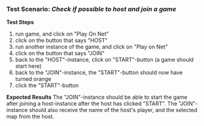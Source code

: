 ### **Test Scenario:** _Check if possible to host and join a game_

**Test Steps**

1. run game, and click on "Play On Net"
2. click on the button that says "HOST"
3. run another instance of the game, and click on "Play on Net"
4. click on the button that says "JOIN"
5. back to the "HOST"-instance, click on "START"-button (a game should start here)
6. back to the "JOIN"-instance, the "START"-button should now have turned orange
7. click the "START"-button

**Expected Results**
The "JOIN"-instance should be able to start the game after joining a host-instance after the host has clicked "START".
The "JOIN"-instance should also receive the name of the host's player, and the selected map from the host.